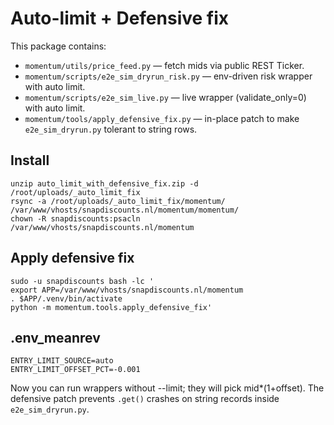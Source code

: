 
# Auto-limit + Defensive fix

This package contains:
- `momentum/utils/price_feed.py` — fetch mids via public REST Ticker.
- `momentum/scripts/e2e_sim_dryrun_risk.py` — env-driven risk wrapper with auto limit.
- `momentum/scripts/e2e_sim_live.py` — live wrapper (validate_only=0) with auto limit.
- `momentum/tools/apply_defensive_fix.py` — in-place patch to make `e2e_sim_dryrun.py` tolerant to string rows.

## Install
```
unzip auto_limit_with_defensive_fix.zip -d /root/uploads/_auto_limit_fix
rsync -a /root/uploads/_auto_limit_fix/momentum/ /var/www/vhosts/snapdiscounts.nl/momentum/momentum/
chown -R snapdiscounts:psacln /var/www/vhosts/snapdiscounts.nl/momentum
```

## Apply defensive fix
```
sudo -u snapdiscounts bash -lc '
export APP=/var/www/vhosts/snapdiscounts.nl/momentum
. $APP/.venv/bin/activate
python -m momentum.tools.apply_defensive_fix'
```

## .env_meanrev
```
ENTRY_LIMIT_SOURCE=auto
ENTRY_LIMIT_OFFSET_PCT=-0.001
```

Now you can run wrappers without --limit; they will pick mid*(1+offset). The defensive patch prevents `.get()` crashes on string records inside `e2e_sim_dryrun.py`.
